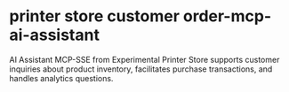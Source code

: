 # printer store customer order-mcp-ai-assistant
AI Assistant MCP-SSE from Experimental Printer Store supports customer inquiries about product inventory, facilitates purchase transactions, and handles analytics questions.
